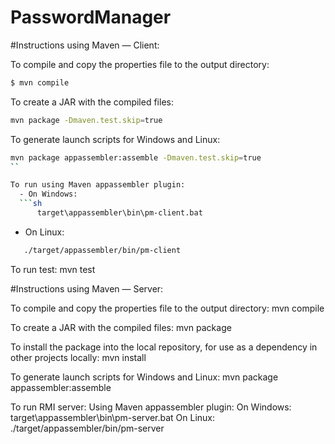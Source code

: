# PasswordManager

#Instructions using Maven — Client:

To compile and copy the properties file to the output directory:
```sh
$ mvn compile
```

To create a JAR with the compiled files:
```sh
mvn package -Dmaven.test.skip=true
```
To generate launch scripts for Windows and Linux:
```sh
mvn package appassembler:assemble -Dmaven.test.skip=true
``

To run using Maven appassembler plugin:
  - On Windows:
  ```sh
      target\appassembler\bin\pm-client.bat
  ```
  - On Linux:
  ```sh
     ./target/appassembler/bin/pm-client
  ```

To run test:
  mvn test
  
#Instructions using Maven — Server:

To compile and copy the properties file to the output directory:
  mvn compile

To create a JAR with the compiled files:
  mvn package

To install the package into the local repository, for use as a dependency in other projects locally:
  mvn install
  
To generate launch scripts for Windows and Linux:
  mvn package appassembler:assemble


To run RMI server:
  Using Maven appassembler plugin:
    On Windows:
      target\appassembler\bin\pm-server.bat
    On Linux:
      ./target/appassembler/bin/pm-server


